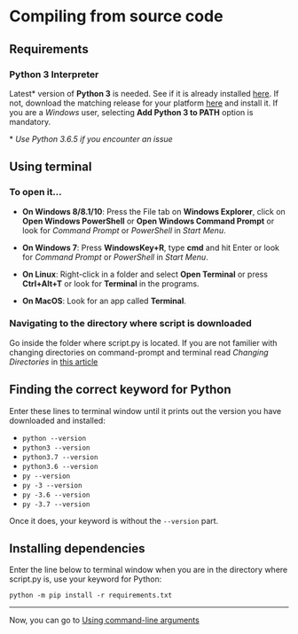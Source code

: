 # Compiling from source code
## Requirements
### Python 3 Interpreter
Latest* version of **Python 3** is needed. See if it is already installed [here](#finding-the-correct-keyword-for-python). If not, download the matching release for your platform [here](https://www.python.org/downloads/) and install it. If you are a *Windows* user, selecting **Add Python 3 to PATH** option is mandatory.   
  
\* *Use Python 3.6.5 if you encounter an issue*
## Using terminal
### To open it...
- **On Windows 8/8.1/10**: Press the File tab on **Windows Explorer**, click on **Open Windows PowerShell** or **Open Windows Command Prompt** or look for *Command Prompt* or *PowerShell* in *Start Menu*.
  
- **On Windows 7**: Press **WindowsKey+R**, type **cmd** and hit Enter or look for *Command Prompt* or *PowerShell* in *Start Menu*.
  
- **On Linux**: Right-click in a folder and select **Open Terminal** or press **Ctrl+Alt+T** or look for **Terminal** in the programs.
  
- **On MacOS**: Look for an app called **Terminal**.
  
### Navigating to the directory where script is downloaded
Go inside the folder where script.py is located. If you are not familier with changing directories on command-prompt and terminal read *Changing Directories* in [this article](https://lifehacker.com/5633909/who-needs-a-mouse-learn-to-use-the-command-line-for-almost-anything)

## Finding the correct keyword for Python
Enter these lines to terminal window until it prints out the version you have downloaded and installed:
  
- `python --version`
- `python3 --version`
- `python3.7 --version`
- `python3.6 --version`
- `py --version`
- `py -3 --version`
- `py -3.6 --version`
- `py -3.7 --version`
  
Once it does, your keyword is without the `--version` part. 

## Installing dependencies
Enter the line below to terminal window when you are in the directory where script.py is, use your keyword for Python:
```console
python -m pip install -r requirements.txt
```
  
---
  
Now, you can go to [Using command-line arguments](COMMAND_LINE_ARGUMENTS.md)